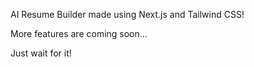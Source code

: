 AI Resume Builder made using Next.js and Tailwind CSS!  

More features are coming soon...  
   
Just wait for it!
  
  
 
